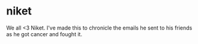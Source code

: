 # niket

We all &lt;3 Niket. I've made this to chronicle the emails he sent to his friends as he got cancer and fought it.
